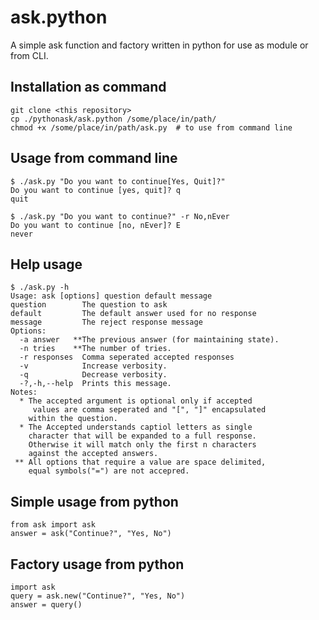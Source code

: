 # ask.python
A simple ask function and factory written in python for use as module or from CLI.

## Installation as command
```
git clone <this repository>
cp ./pythonask/ask.python /some/place/in/path/
chmod +x /some/place/in/path/ask.py  # to use from command line
````

## Usage from command line
```
$ ./ask.py "Do you want to continue[Yes, Quit]?"
Do you want to continue [yes, quit]? q
quit

$ ./ask.py "Do you want to continue?" -r No,nEver
Do you want to continue [no, nEver]? E
never
```

## Help usage
```
$ ./ask.py -h
Usage: ask [options] question default message
question        The question to ask
default         The default answer used for no response
message         The reject response message
Options:
  -a answer   **The previous answer (for maintaining state).
  -n tries    **The number of tries.
  -r responses  Comma seperated accepted responses 
  -v            Increase verbosity.
  -q            Decrease verbosity.
  -?,-h,--help  Prints this message.
Notes:
  * The accepted argument is optional only if accepted 
     values are comma seperated and "[", "]" encapsulated 
    within the question.
  * The Accepted understands captiol letters as single 
    character that will be expanded to a full response.  
    Otherwise it will match only the first n characters 
    against the accepted answers.
 ** All options that require a value are space delimited, 
    equal symbols("=") are not accepred.
```

## Simple usage from python
```
from ask import ask
answer = ask("Continue?", "Yes, No")
```

## Factory usage from python
```
import ask
query = ask.new("Continue?", "Yes, No")
answer = query()
```

